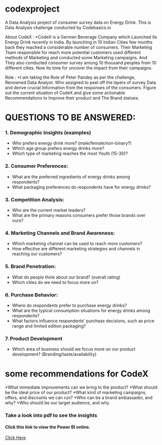 # codexproject
A Data Analysis project of consumer survey data on Energy Drink. This is Data Analysis challenge conducted by Codebasics.io


About CodeX :
*CodeX is a Germen Beverage Company which Launched its Energy Drink recently in India. By launching in 10 Indian Cities few months back they reached a considerable number of consumers. Their Marketing Team responsible for reach more potential customers used different methods of Marketing and conducted some Marketing campaigns. And They also conducted consumer survey among 10 thousand peoples from 10 different cities. Now Its time for uncover the impact from their campaigns.

Role :
*I am taking the Role of Peter Pandey as per the challenge, Renowned Data Analyst. Who assigned to peel off the layers of survey Data and derive crucial Information from the responses of the consumers. Figure out the current situation of CodeX and give some actionable Recommendations to Improve their product and The Brand statues.

# __QUESTIONS TO BE ANSWERED:__
### 1. Demographic Insights (examples)
  * Who prefers energy drink more? (male/female/non-binary?)
  *  Which age group prefers energy drinks more?
  * Which type of marketing reaches the most Youth (15-30)?

### 2. Consumer Preferences:
  * What are the preferred ingredients of energy drinks among respondents?
  *  What packaging preferences do respondents have for energy drinks?

### 3. Competition Analysis:
  * Who are the current market leaders?
  *  What are the primary reasons consumers prefer those brands over ours?

### 4. Marketing Channels and Brand Awareness:
* Which marketing channel can be used to reach more customers?
* How effective are different marketing strategies and channels in reaching our 
  customers?

### 5. Brand Penetration:
* What do people think about our brand? (overall rating)
*  Which cities do we need to focus more on?

### 6. Purchase Behavior:
* Where do respondents prefer to purchase energy drinks?
*  What are the typical consumption situations for energy drinks among 
  respondents?
* What factors influence respondents' purchase decisions, such as price range and 
  limited edition packaging?

### 7. Product Development
  * Which area of business should we focus more on our product development? 
  (Branding/taste/availability)

# __some recommendations for CodeX__
*What immediate improvements can we bring to the product?
*What should be the ideal price of our product?
*What kind of marketing campaigns, offers, and discounts we can run?
*Who can be a brand ambassador, and why?
*Who should be our target audience, and why

### Take a look into pdf to see the insights
#### Click this link to view the Power BI online.
<a href="https://app.fabric.microsoft.com/view?r=eyJrIjoiMDk5NjM3ZjItODFmZi00ZTFjLWEwNGEtNGM0M2JiNjRkNmNjIiwidCI6IjVlMzVjNWRkLWQzMGUtNGNjZC1hYzhiLWFjYWQ3MzFlMjk1NCIsImMiOjEwfQ%3D%3D&pageName=ReportSectionaabf43a901c4a7ea8b81)https://app.fabric.microsoft.com/view?r=eyJrIjoiMDk5NjM3ZjItODFmZi00ZTFjLWEwNGEtNGM0M2JiNjRkNmNjIiwidCI6IjVlMzVjNWRkLWQzMGUtNGNjZC1hYzhiLWFjYWQ3MzFlMjk1NCIsImMiOjEwfQ%3D%3D&pageName=ReportSectionaabf43a901c4a7ea8b81" target="_blank" rel="noopener">Click Here</a>

